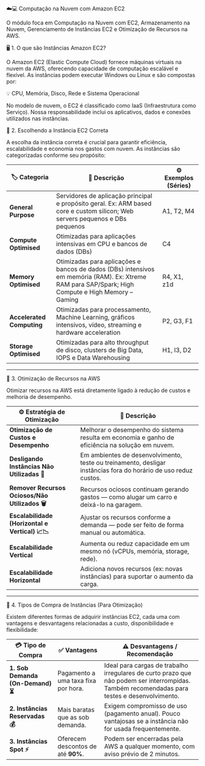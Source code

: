 ☁️💻 Computação na Nuvem com Amazon EC2

O módulo foca em Computação na Nuvem com EC2, Armazenamento na Nuvem, Gerenciamento de Instâncias EC2 e Otimização de Recursos na AWS.

🖥️ 1. O que são Instâncias Amazon EC2?

O Amazon EC2 (Elastic Compute Cloud) fornece máquinas virtuais na nuvem da AWS, oferecendo capacidade de computação escalável e flexível.
As instâncias podem executar Windows ou Linux e são compostas por:

💡 CPU, Memória, Disco, Rede e Sistema Operacional

No modelo de nuvem, o EC2 é classificado como IaaS (Infraestrutura como Serviço).
Nossa responsabilidade inclui os aplicativos, dados e conexões utilizados nas instâncias.

🎯 2. Escolhendo a Instância EC2 Correta

A escolha da instância correta é crucial para garantir eficiência, escalabilidade e economia nos gastos com nuvem.
As instâncias são categorizadas conforme seu propósito:

| 🏷️ **Categoria**         | 🧠 **Descrição**                                                                                                                                   | ⚙️ **Exemplos (Séries)** |
| ------------------------- | -------------------------------------------------------------------------------------------------------------------------------------------------- | ------------------------ |
| **General Purpose**       | Servidores de aplicação principal e propósito geral. Ex: ARM based core e custom silicon; Web servers pequenos e DBs pequenos                      | A1, T2, M4               |
| **Compute Optimised**     | Otimizadas para aplicações intensivas em CPU e bancos de dados (DBs)                                                                               | C4                       |
| **Memory Optimised**      | Otimizadas para aplicações e bancos de dados (DBs) intensivos em memória (RAM). Ex: Xtreme RAM para SAP/Spark; High Compute e High Memory – Gaming | R4, X1, z1d              |
| **Accelerated Computing** | Otimizadas para processamento, Machine Learning, gráficos intensivos, vídeo, streaming e hardware acceleration                                     | P2, G3, F1               |
| **Storage Optimised**     | Otimizadas para alto throughput de disco, clusters de Big Data, IOPS e Data Warehousing                                                            | H1, I3, D2               |
---

💸 3. Otimização de Recursos na AWS

Otimizar recursos na AWS está diretamente ligado à redução de custos e melhoria de desempenho.

| ⚙️ **Estratégia de Otimização**                 | 📝 **Descrição**                                                                                                |
| ----------------------------------------------- | --------------------------------------------------------------------------------------------------------------- |
| **Otimização de Custos e Desempenho**           | Melhorar o desempenho do sistema resulta em economia e ganho de eficiência na solução em nuvem.                 |
| **Desligando Instâncias Não Utilizadas 🛑**     | Em ambientes de desenvolvimento, teste ou treinamento, desligar instâncias fora do horário de uso reduz custos. |
| **Remover Recursos Ociosos/Não Utilizados 🗑️** | Recursos ociosos continuam gerando gastos — como alugar um carro e deixá-lo na garagem.                         |
| **Escalabilidade (Horizontal e Vertical) 📈📉** | Ajustar os recursos conforme a demanda — pode ser feito de forma manual ou automática.                          |
| **Escalabilidade Vertical**                     | Aumenta ou reduz capacidade em um mesmo nó (vCPUs, memória, storage, rede).                                     |
| **Escalabilidade Horizontal**                   | Adiciona novos recursos (ex: novas instâncias) para suportar o aumento da carga.                                |

---

🛒 4. Tipos de Compra de Instâncias (Para Otimização)

Existem diferentes formas de adquirir instâncias EC2, cada uma com vantagens e desvantagens relacionadas a custo, disponibilidade e flexibilidade:

| 💳 **Tipo de Compra**            | ✅ **Vantagens**                     | ⚠️ **Desvantagens / Recomendação**                                                                                                           |
| -------------------------------- | ----------------------------------- | -------------------------------------------------------------------------------------------------------------------------------------------- |
| **1. Sob Demanda (On-Demand) ⏳** | Pagamento a uma taxa fixa por hora. | Ideal para cargas de trabalho irregulares de curto prazo que não podem ser interrompidas. Também recomendadas para testes e desenvolvimento. |
| **2. Instâncias Reservadas 💰**  | Mais baratas que as sob demanda.    | Exigem compromisso de uso (pagamento anual). Pouco vantajosas se a instância não for usada frequentemente.                                   |
| **3. Instâncias Spot ⚡**         | Oferecem descontos de até **90%**.  | Podem ser encerradas pela AWS a qualquer momento, com aviso prévio de 2 minutos.                                                             |

